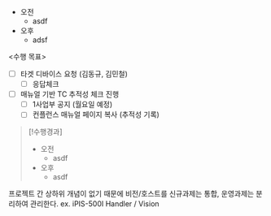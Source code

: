 - 오전
	- asdf
- 오후
	- adsf

<수행 목표>
- [ ] 타겟 디바이스 요청 (김동규, 김민철)
	- [ ] 응답체크
- [ ] 매뉴얼 기반 TC 추적성 체크 진행
	- [ ] 1사업부 공지 (월요일 예정)
	- [ ] 컨플런스 매뉴얼 페이지 복사 (추적성 기록)

>[!수행경과]
>- 오전
>	- asdf
>- 오후
>	- asdf

프로젝트 간 상하위 개념이 없기 때문에 비전/호스트를 신규과제는 통합, 운영과제는 분리하여 관리한다.
ex. iPIS-500I Handler / Vision
